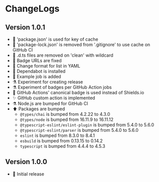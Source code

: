 # ChangeLogs

## Version 1.0.1

- :green_heart: 'package.json' is used for key of cache
- :see_no_evil: 'package-lock.json' is removed from '.gitignore' to use cache on GitHub CI
- :hammer: .d.ts files are removed on 'clean' with wildcard
- :memo: Badge URLs are fixed
- :green_heart: Change format for list in YAML
- :robot: Dependabot is installed
- :green_heart: Example job is added
- :alembic: Experiment for creating release
- :alembic: Experiment of badges per GitHub Action jobs
- :memo: GitHub Actions' canonical badge is used instead of Shields.io
- :sparkles: GitHub custom action is implemented
- :alembic: Node.js are bumped for GitHub CI
- :arrow_up: Packages are bumped
  - `@types/chai` is bumped from 4.2.22 to 4.3.0
  - `@types/node` is bumped from 16.11.9 to 16.11.12
  - `@typescript-eslint/eslint-plugin` is bumped from 5.4.0 to 5.6.0
  - `@typescript-eslint/parser` is bumped from 5.4.0 to 5.6.0
  - `eslint` is bumped from 8.3.0 to 8.4.1
  - `esbuild` is bumped from 0.13.15 to 0.14.2
  - `typescript` is bumped from 4.4.4 to 4.5.3

## Version 1.0.0

- :tada: Initial release
